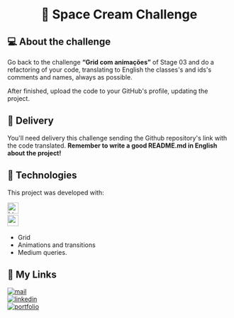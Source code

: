 <h1 align="center">
  🍦 Space Cream Challenge
</h1>

## 💻 About the challenge

Go back to the challenge **“Grid com animações”** of Stage 03 and do a refactoring of your code, translating to English the classes's and ids's comments and names, always as possible. 

After finished, upload the code to your GitHub's profile, updating the project.

## 📅 Delivery

You'll need delivery this challenge sending the Github repository's link with the code translated. **Remember to write a good README.md in English about the project!**

## 🚀 Technologies
This project was developed with:

<img src="https://img.shields.io/badge/Html5-05122A?style=flat&logo=html5" alt="html5 Badge" height="25">&nbsp;
<br/>
<img src="https://img.shields.io/badge/Css3-05122A?style=flat&logo=css3" alt="css3 Badge" height="25">&nbsp;
- Grid
- Animations and transitions
- Medium queries.

## 🔗 My Links
[![mail](https://img.shields.io/badge/Email-D14836?style=flat&logo=gmail&logoColor=white)](mailto:iamlucas.mlima@gmail.com)<br/>
[![linkedin](https://img.shields.io/badge/linkedin-0A66C2?style=for-the-badge&logo=linkedin&logoColor=white)](https://www.linkedin.com/in/lucas-martins-lima/)<br/>
[![portfolio](https://img.shields.io/badge/my_portfolio-000?style=for-the-badge&logo=ko-fi&logoColor=white)](https://github.com/LSguish?tab=repositories)




